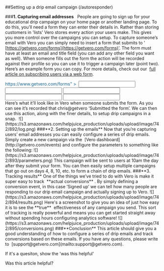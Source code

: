 
  
##Setting up a drip email campaign (/autoresponder)
    
###**1. Capturing email addresses**
 
People are going to sign up for your educational drip campaign on your home page or another landing page. To do this, you’ll need a form they can enter their details in.
Rather than storing customers in 'lists' Vero stores every action your users make. This gives you more control over the campaigns you can setup.
To capture someone’s email with Vero you can simply need to insert a form that submits to ‘
[https://getvero.com/forms](https://getvero.com/forms)’. The form must have at least an email and title field (you can add any other field you want as well). When someone fills out the form the action will be recorded against their profile so you can use it to trigger a campaign later (point two).
Here’s an example form you can copy. For more details, check out our 
[full article on subscribing users via a web form](https://getvero.zendesk.com/entries/22519391-creating-a-subscribe-form).
<form https://www.getvero.com/forms" style="margin: 0px; color: rgb(26, 102, 144); cursor: pointer; ">
https://www.getvero.com/forms" >
 <input id='api_key' > 
 <input /> <input id="title" >
<input id="email" >
<input id="submit" >
</form>
Here’s what it’ll look like in Vero when someone submits the form. As you can see it’s recorded that chris@getvero ‘Submitted the form’. We can then use this action, along with the finer details, to setup drip campaigns in a snap. 
![](https://s3.amazonaws.com/helpjuice_production/uploads/upload/image/742/892/log.png)
###**2. Setting up the emails**
Now that you’re capturing users’ email addresses you can easily configure a series of drip emails. 
Simply create a new campaign via the 
[Vero dashboard](http://getvero.com/events) and configure the parameters to something like the following:
![](https://s3.amazonaws.com/helpjuice_production/uploads/upload/image/742/893/parameters.png)
This campaign will be sent to users at 10am the day after they submit your form. You can then easily setup multiple campaigns that go out on days 4, 8, 10, etc. to form a chain of drip emails.
###**3. Tracking results**
One of the things we’ve tried to do with Vero is make it super easy to track 
**actual conversions**
.
By simply defining a conversion event, in this case ‘Signed up’ we can tell how many people are responding to our drip email campaign and actually signing up to Vero.
![](https://s3.amazonaws.com/helpjuice_production/uploads/upload/image/742/894/results.png)
Here's a screenshot to give you an idea of just how easy it is to see the **true**
 effectiveness of any campaign you send. This sort of tracking is really powerful and means you can get started straight away without spending hours configuring analytics software!
![](https://s3.amazonaws.com/helpjuice_production/uploads/upload/image/742/895/conversions.png)
###**Conclusion**
This article should give you a good understanding of how to configure a series of drip emails and track conversions based on these emails. If you have any questions, please write to 
[support@getvero.com](mailto:support@getvero.com).
         
        
          
If it's a quesiton, show the 'was this helpful'
            
Was this article helpful? 
                
                
